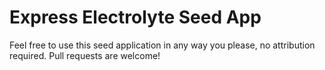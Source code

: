 # Express Electrolyte Seed App

Feel free to use this seed application in any way you please, no attribution required. Pull requests are welcome!
